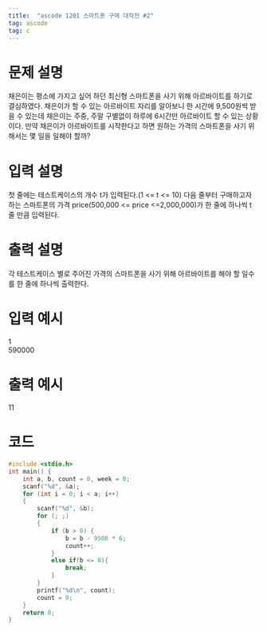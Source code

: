 ```yaml
---
title:  "ascode 1201 스마트폰 구매 대작전 #2"
tag: ascode 
tag: c 
---
```


# 문제 설명
채은이는 평소에 가지고 싶어 하던 최신형 스마트폰을 사기 위해 아르바이트를 하기로 결심하였다. 채은이가 할 수 있는 아르바이트 자리를 알아보니 한 시간에 9,500원씩 받을 수 있는데 채은이는 주중, 주말 구별없이 하루에 6시간만 아르바이트 할 수 있는 상황이다. 만약 채은이가 아르바이트를 시작한다고 하면 원하는 가격의 스마트폰을 사기 위해서는 몇 일을 일해야 할까?<br>

# 입력 설명
첫 줄에는 테스트케이스의 개수 t가 입력된다.(1 <= t <= 10) 다음 줄부터 구매하고자 하는 스마트폰의 가격 price(500,000 <= price <=2,000,000)가 한 줄에 하나씩 t 줄 만큼 입력된다.<br>

# 출력 설명
각 테스트케이스 별로 주어진 가격의 스마트폰을 사기 위해 아르바이트를 해야 할 일수를 한 줄에 하나씩 출력한다.<br>

# 입력 예시
1<br>
590000

# 출력 예시
11

# 코드

```c
#include <stdio.h>
int main() {
    int a, b, count = 0, week = 0;
    scanf("%d", &a);
    for (int i = 0; i < a; i++)
    {
        scanf("%d", &b);
        for (; ;)
        {
            if (b > 0) {
                b = b - 9500 * 6;
                count++;
            }
            else if(b <= 0){
                break;
            }
        }
        printf("%d\n", count);
        count = 0;
    }
	return 0;
}
```